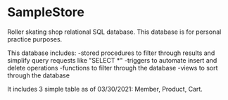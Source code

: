 # SampleStore
Roller skating shop relational SQL database. This database is for personal practice purposes.

This database includes:
    -stored procedures to filter through results and simplify query requests like "SELECT *"
    -triggers to automate insert and delete operations
    -functions to filter through the database
    -views to sort through the database
     

It includes 3 simple table as of 03/30/2021: Member, Product, Cart.
